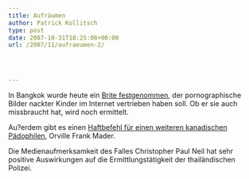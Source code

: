 ```yaml
---
title: Aufräumen
author: Patrick Kollitsch
type: post
date: 2007-10-31T18:25:08+00:00
url: /2007/11/aufraeumen-2/




---
```

In Bangkok wurde heute ein [Brite festgenommen][1], der pornographische Bilder nackter Kinder im Internet vertrieben haben soll. Ob er sie auch missbraucht hat, wird noch ermittelt.

Au?erdem gibt es einen [Haftbefehl für einen weiteren kanadischen Pädophilen][2], Orville Frank Mader. 

Die Medienaufmerksamkeit des Falles Christopher Paul Neil hat sehr positive Auswirkungen auf die Ermittlungstätigkeit der thailändischen Polizei.

 [1]: http://uk.reuters.com/article/domesticNews/idUKBKK9550920071031
 [2]: http://canadianpress.google.com/article/ALeqM5jMIaT4Fg2unIofwSJrkNrGB8WHlA
